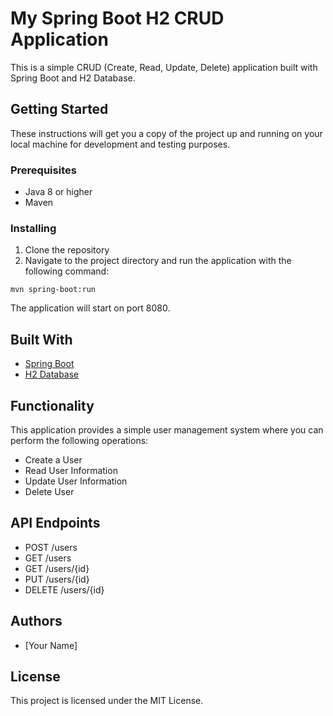 # My Spring Boot H2 CRUD Application

This is a simple CRUD (Create, Read, Update, Delete) application built with Spring Boot and H2 Database.

## Getting Started

These instructions will get you a copy of the project up and running on your local machine for development and testing purposes.

### Prerequisites

- Java 8 or higher
- Maven

### Installing

1. Clone the repository
2. Navigate to the project directory and run the application with the following command:

```
mvn spring-boot:run
```

The application will start on port 8080.

## Built With

- [Spring Boot](https://spring.io/projects/spring-boot)
- [H2 Database](https://www.h2database.com/html/main.html)

## Functionality

This application provides a simple user management system where you can perform the following operations:

- Create a User
- Read User Information
- Update User Information
- Delete User

## API Endpoints

- POST /users
- GET /users
- GET /users/{id}
- PUT /users/{id}
- DELETE /users/{id}

## Authors

- [Your Name]

## License

This project is licensed under the MIT License.